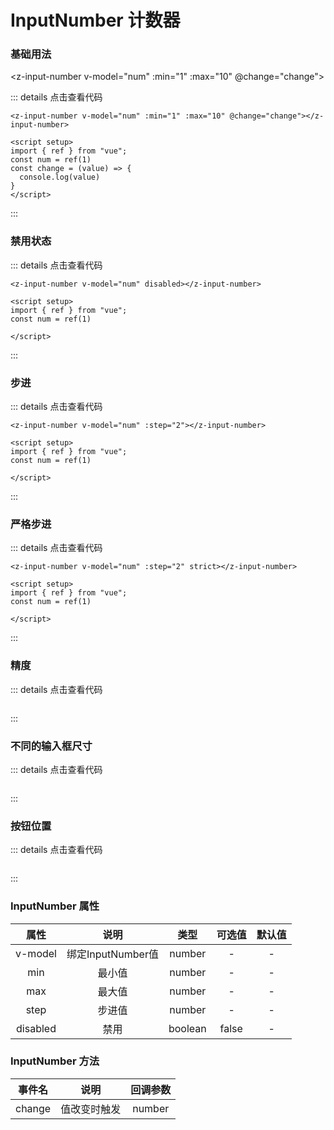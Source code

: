# InputNumber 计数器

### 基础用法

<z-input-number v-model="num" :min="1" :max="10" @change="change"></z-input-number>


<script setup>
import { ref } from "vue";
const num = ref(1)
const num1 = ref(1)
const num2 = ref(1)
const num3 = ref(1)
const num4 = ref(1)
const num5 = ref(1)
const num6 = ref(1)


const change = (value) => {
  console.log(value)
}

</script>



::: details 点击查看代码
```vue
<z-input-number v-model="num" :min="1" :max="10" @change="change"></z-input-number>

<script setup>
import { ref } from "vue";
const num = ref(1)
const change = (value) => {
  console.log(value)
}
</script>
```
:::





### 禁用状态


<z-input-number v-model="num1" disabled></z-input-number>

::: details 点击查看代码
```vue
<z-input-number v-model="num" disabled></z-input-number>

<script setup>
import { ref } from "vue";
const num = ref(1)

</script>
```
:::




### 步进


<z-input-number v-model="num2" :step="2"></z-input-number>

::: details 点击查看代码
```vue
<z-input-number v-model="num" :step="2"></z-input-number>

<script setup>
import { ref } from "vue";
const num = ref(1)

</script>
```
:::


### 严格步进



<z-input-number v-model="num3" :step="2" strict></z-input-number>


::: details 点击查看代码
```vue
<z-input-number v-model="num" :step="2" strict></z-input-number>

<script setup>
import { ref } from "vue";
const num = ref(1)

</script>
```
:::

### 精度

<z-input-number v-model="num4"></z-input-number>


::: details 点击查看代码
```vue

```
:::


### 不同的输入框尺寸


<z-input-number v-model="num5"></z-input-number>


::: details 点击查看代码
```vue

```
:::


### 按钮位置



<z-input-number v-model="num6"></z-input-number>


::: details 点击查看代码
```vue

```
:::



### InputNumber 属性

|    属性      |       说明      |     类型       |  可选值               |     默认值     |
|:------------:|:--------------:|:--------------:|:------------------:|:----------------:|
| v-model        | 绑定InputNumber值       | number      | -             | -             | -            |
| min          | 最小值       | number      | -             | -             | -Infinity             |
| max          | 最大值       | number      | -             | -             | Infinity             |
| step         | 步进值       | number      | -             | -             | 1             |
| disabled     | 禁用       | boolean     | false         | -             | false             |


### InputNumber 方法
|    事件名      |       说明      |     回调参数       | 
|:------------:|:--------------:|:------------------:|
| change       | 值改变时触发       | number      |




